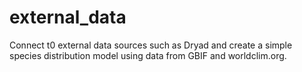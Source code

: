 # external_data
Connect t0 external data sources such as Dryad and create a simple species distribution model using data from GBIF and worldclim.org.
